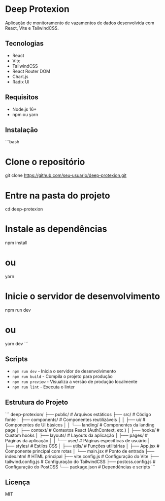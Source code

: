 # Deep Protexion

Aplicação de monitoramento de vazamentos de dados desenvolvida com React, Vite e TailwindCSS.

## Tecnologias

- React
- Vite
- TailwindCSS
- React Router DOM
- Chart.js
- Radix UI

## Requisitos

- Node.js 16+
- npm ou yarn

## Instalação

\`\`\`bash
# Clone o repositório
git clone https://github.com/seu-usuario/deep-protexion.git

# Entre na pasta do projeto
cd deep-protexion

# Instale as dependências
npm install
# ou
yarn

# Inicie o servidor de desenvolvimento
npm run dev
# ou
yarn dev
\`\`\`

## Scripts

- `npm run dev` - Inicia o servidor de desenvolvimento
- `npm run build` - Compila o projeto para produção
- `npm run preview` - Visualiza a versão de produção localmente
- `npm run lint` - Executa o linter

## Estrutura do Projeto

\`\`\`
deep-protexion/
├── public/                  # Arquivos estáticos
├── src/                     # Código fonte
│   ├── components/          # Componentes reutilizáveis
│   │   ├── ui/              # Componentes de UI básicos
│   │   └── landing/         # Componentes da landing page
│   ├── context/             # Contextos React (AuthContext, etc.)
│   ├── hooks/               # Custom hooks
│   ├── layouts/             # Layouts da aplicação
│   ├── pages/               # Páginas da aplicação
│   │   └── user/            # Páginas específicas de usuário
│   ├── styles/              # Estilos CSS
│   ├── utils/               # Funções utilitárias
│   ├── App.jsx              # Componente principal com rotas
│   └── main.jsx             # Ponto de entrada
├── index.html               # HTML principal
├── vite.config.js           # Configuração do Vite
├── tailwind.config.js       # Configuração do TailwindCSS
├── postcss.config.js        # Configuração do PostCSS
└── package.json             # Dependências e scripts
\`\`\`

## Licença

MIT
